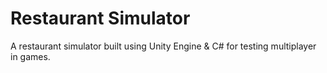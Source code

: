 # Restaurant Simulator
A restaurant simulator built using Unity Engine &amp; C# for testing multiplayer in games.
